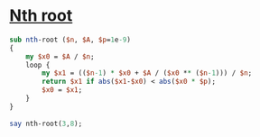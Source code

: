 [1]: http://rosettacode.org/wiki/Nth_root

# [Nth root][1]

```perl
sub nth-root ($n, $A, $p=1e-9)
{
    my $x0 = $A / $n;
    loop {
        my $x1 = (($n-1) * $x0 + $A / ($x0 ** ($n-1))) / $n;
        return $x1 if abs($x1-$x0) < abs($x0 * $p);
        $x0 = $x1;
    }
}
 
say nth-root(3,8);
```